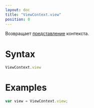 ```yaml
---
layout: doc
title: "ViewContext.view"
position: 0
---
```


Возвращает [представление](../../View/) контекста.

# Syntax

```js
ViewContext.view
```

# Examples

```js
var view = ViewContext.view;
```
